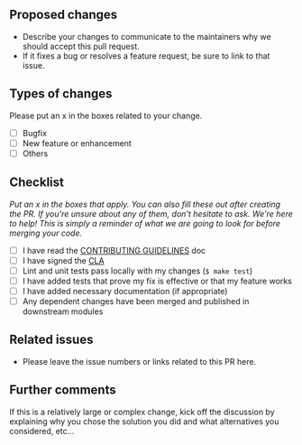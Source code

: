 ## Proposed changes

- Describe your changes to communicate to the maintainers why we should accept this pull request.
- If it fixes a bug or resolves a feature request, be sure to link to that issue.

## Types of changes

Please put an x in the boxes related to your change.

- [ ] Bugfix
- [ ] New feature or enhancement
- [ ] Others

## Checklist

*Put an x in the boxes that apply. You can also fill these out after creating the PR. If you're unsure about any of them, don't hesitate to ask. We're here to help! This is simply a reminder of what we are going to look for before merging your code.*

- [ ] I have read the [CONTRIBUTING GUIDELINES](https://github.com/klaytn/klaytn-integration-tests/blob/master/CONTRIBUTING.md) doc
- [ ] I have signed the [CLA](https://cla-assistant.io/klaytn/klaytn-integration-tests)
- [ ] Lint and unit tests pass locally with my changes (`$ make test`)
- [ ] I have added tests that prove my fix is effective or that my feature works
- [ ] I have added necessary documentation (if appropriate)
- [ ] Any dependent changes have been merged and published in downstream modules

## Related issues

- Please leave the issue numbers or links related to this PR here.

## Further comments

If this is a relatively large or complex change, kick off the discussion by explaining why you chose the solution you did and what alternatives you considered, etc...
